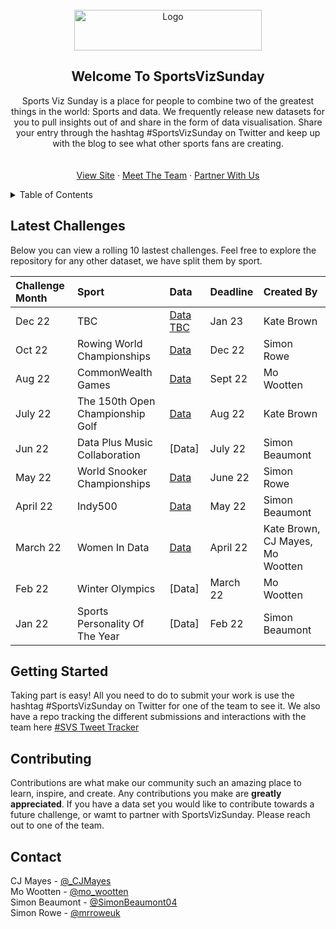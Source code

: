 <!-- PROJECT LOGO -->
<br />
<div align="center">
  <a href="https://static.wixstatic.com/media/2c78af_66758cbe3b4941be9dcf96210b19c35f~mv2.png/v1/crop/x_187,y_399,w_703,h_171/fill/w_255,h_62,al_c,q_85,usm_0.66_1.00_0.01,enc_auto/SportsVizSunday-1%20(1).png">
    <img src="https://static.wixstatic.com/media/2c78af_66758cbe3b4941be9dcf96210b19c35f~mv2.png/v1/crop/x_187,y_399,w_703,h_171/fill/w_255,h_62,al_c,q_85,usm_0.66_1.00_0.01,enc_auto/SportsVizSunday-1%20(1).png" alt="Logo" width="300" height="65">
  </a>
  
<!-- ABOUT THE PROJECT -->
## Welcome To SportsVizSunday

  <p align="center">
    Sports Viz Sunday is a place for people to combine two of the greatest things in the world: Sports and data.
    We frequently release new datasets for you to pull insights out of and share in the form of data visualisation.
    Share your entry through the hashtag #SportsVizSunday on Twitter and keep up with the blog to see what other sports fans are creating. 
    <br />
    <br />
    <br />
    <a href="https://www.sportsvizsunday.com/">View Site</a>
    ·
    <a href="https://www.sportsvizsunday.com/team">Meet The Team</a>
    ·
    <a href="https://twitter.com/_CJMayes">Partner With Us</a>
  </p>
</div>



<!-- TABLE OF CONTENTS -->
<details>
  <summary>Table of Contents</summary>
  <ol>
    <li>
      <a href="#about-the-project">About The Project</a>
    </li>
    <li>
      <a href="#getting-started">Getting Started</a>
      <ul>
      </ul>
    </li>
    <li><a href="#contributing">Contributing</a></li>
    <li><a href="#contact">Contact</a></li>
  </ol>
</details>

<!-- ABOUT THE PROJECT -->
## Latest Challenges


Below you can view a rolling 10 lastest challenges. Feel free to explore the repository for any other dataset, we have split them by sport.

<!-- Team, please amend only to have maximum of the last 12 in here at a time, the data will need to be uploaded and then linked to in brackets
please make sure that the readme file is made for the new data
-->

|Challenge Month|Sport|Data|Deadline|Created By|
|:----|:---------|:---------|:---------|:---------|
|Dec 22| TBC |[Data TBC](https://github.com/CJ-Mayes/SportsVizSunday)|Jan 23|Kate Brown|
|Oct 22|Rowing World Championships|[Data](https://github.com/CJ-Mayes/SportsVizSunday/tree/main/Data/Rowing)|Dec 22|Simon Rowe|
|Aug 22|CommonWealth Games|[Data](https://github.com/CJ-Mayes/SportsVizSunday/blob/main/Data/CommonWealth%20Games/CWGMedallists_MedalTable_v2.xlsx)|Sept 22|Mo Wootten|
|July 22|The 150th Open Championship Golf|[Data](https://github.com/CJ-Mayes/SportsVizSunday/blob/main/Data/Golf/TheOpen%20(1).xlsx)|Aug 22|Kate Brown|
|Jun 22|Data Plus Music Collaboration|[Data]|July 22|Simon Beaumont|
|May 22|World Snooker Championships|[Data](https://github.com/CJ-Mayes/SportsVizSunday/tree/main/Data/Snooker)|June 22|Simon Rowe|
|April 22|Indy500|[Data](https://github.com/CJ-Mayes/SportsVizSunday/tree/main/Data/Racing)|May 22|Simon Beaumont|
|March 22|Women In Data|[Data](https://github.com/CJ-Mayes/SportsVizSunday/tree/main/Data/Racing)|April 22|Kate Brown, CJ Mayes, Mo Wootten|
|Feb 22|Winter Olympics|[Data]|March 22|Mo Wootten|
|Jan 22|Sports Personality Of The Year|[Data]|Feb 22|Simon Beaumont|

<!-- GETTING STARTED -->
## Getting Started

Taking part is easy! All you need to do to submit your work is use the hashtag #SportsVizSunday on Twitter for one of the team to see it. 
We also have a repo tracking the different submissions and interactions with the team here [#SVS Tweet Tracker](https://github.com/CJ-Mayes/SportsVizSunday-Tracker)


<!-- CONTRIBUTING -->
## Contributing

Contributions are what make our community such an amazing place to learn, inspire, and create. Any contributions you make are **greatly appreciated**.
If you have a data set you would like to contribute towards a future challenge, or wamt to partner with SportsVizSunday. Please reach out to one of the team. 

<!-- CONTACT -->
## Contact

CJ Mayes - [@_CJMayes](https://twitter.com/@CJMayes)
<br />
Mo Wootten - [@mo_wootten](https://twitter.com/@mo_wootten)
<br />
Simon Beaumont - [@SimonBeaumont04](https://twitter.com/@SimonBeaumont04) 
<br />
Simon Rowe - [@mrroweuk](https://twitter.com/@mrroweuk)



